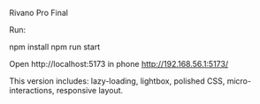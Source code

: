 Rivano Pro Final

Run:

npm install
npm run start

Open http://localhost:5173
in phone http://192.168.56.1:5173/

This version includes: lazy-loading, lightbox, polished CSS, micro-interactions, responsive layout.

